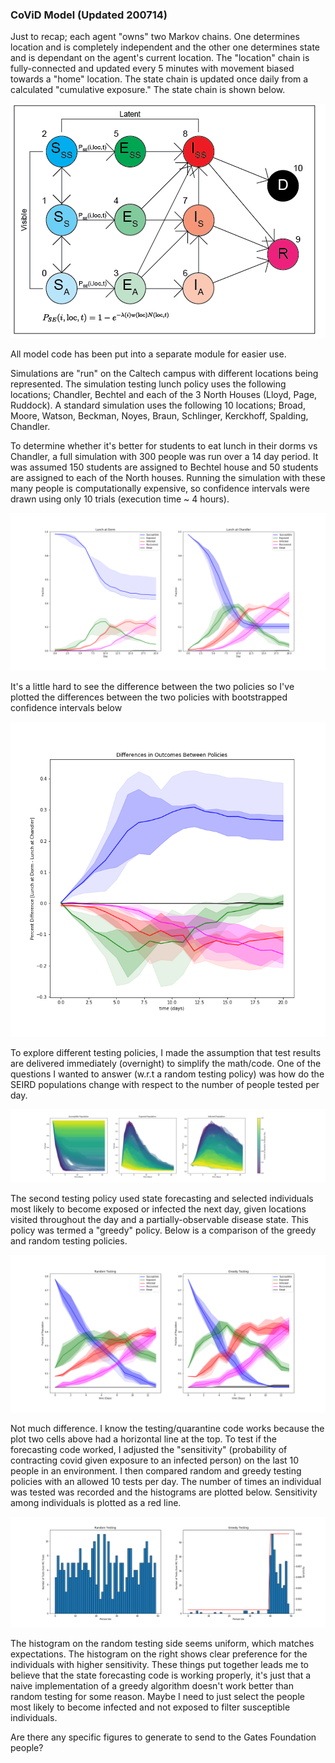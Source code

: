 ### CoViD Model (Updated 200714)

Just to recap; each agent "owns" two Markov chains. One determines location and is completely independent and the other one determines state and is dependant on the agent's current location. The "location" chain is fully-connected and updated every 5 minutes with movement biased towards a "home" location. The state chain is updated once daily from a calculated "cumulative exposure." The state chain is shown below.

![State Transition Chain](chain_updated.png)

All model code has been put into a separate module for easier use.

Simulations are "run" on the Caltech campus with different locations being represented. The simulation testing lunch policy uses the following locations; Chandler, Bechtel and each of the 3 North Houses (Lloyd, Page, Ruddock). A standard simulation uses the following 10 locations; Broad, Moore, Watson, Beckman, Noyes, Braun, Schlinger, Kerckhoff, Spalding, Chandler.


To determine whether it's better for students to eat lunch in their dorms vs Chandler, a full simulation with 300 people was run over a 14 day period. It was assumed 150 students are assigned to Bechtel house and 50 students are assigned to each of the North houses. Running the simulation with these many people is computationally expensive, so confidence intervals were drawn using only 10 trials (execution time ~ 4 hours).

![Lunch Demo](chandler_simulation_FINAL5.png)

It's a little hard to see the difference between the two policies so I've plotted the differences between the two policies with bootstrapped confidence intervals below

![Lunch Policy Differences](chandler_policy_difference.png)


To explore different testing policies, I made the assumption that test results are delivered immediately (overnight) to simplify the math/code. One of the questions I wanted to answer (w.r.t a random testing policy) was how do the SEIRD populations change with respect to the number of people tested per day.

![Random Testing Policy](RL/random_policy_fig.png)

The second testing policy used state forecasting and selected individuals most likely to become exposed or infected the next day, given locations visited throughout the day and a partially-observable disease state. This policy was termed a "greedy" policy. Below is a comparison of the greedy and random testing policies. 

![Greedy Testing Policy](RL/greedy_policy.png)

Not much difference. I know the testing/quarantine code works because the plot two cells above had a horizontal line at the top. To test if the forecasting code worked, I adjusted the "sensitivity" (probability of contracting covid given exposure to an infected person) on the last 10 people in an environment. I then compared random and greedy testing policies with an allowed 10 tests per day. The number of times an individual was tested was recorded and the histograms are plotted below. Sensitivity among individuals is plotted as a red line.

![Greedy Testing History](RL/action_history.png)

The histogram on the random testing side seems uniform, which matches expectations. The histogram on the right shows clear preference for the individuals with higher sensitivity. These things put together leads me to believe that the state forecasting code is working properly, it's just that a naive implementation of a greedy algorithm doesn't work better than random testing for some reason. Maybe I need to just select the people most likely to become infected and not exposed to filter susceptible individuals.


Are there any specific figures to generate to send to the Gates Foundation people?




